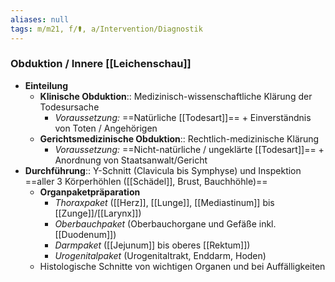 ```yaml
---
aliases: null
tags: m/m21, f/⚰️, a/Intervention/Diagnostik
---
```

### Obduktion / Innere [[Leichenschau]]
- **Einteilung**
	- **Klinische Obduktion**:: Medizinisch-wissenschaftliche Klärung der Todesursache
		- *Voraussetzung:* ==Natürliche [[Todesart]]== + Einverständnis von Toten / Angehörigen
	- **Gerichtsmedizinische Obduktion**:: Rechtlich-medizinische Klärung
		- *Voraussetzung:* ==Nicht-natürliche / ungeklärte [[Todesart]]== + Anordnung von Staatsanwalt/Gericht
- **Durchführung**:: Y-Schnitt (Clavicula bis Symphyse) und Inspektion ==aller 3 Körperhöhlen ([[Schädel]], Brust, Bauchhöhle)==
	- **Organpaketpräparation**
		- *Thoraxpaket* ([[Herz]], [[Lunge]], [[Mediastinum]] bis [[Zunge]]/[[Larynx]])
		- *Oberbauchpaket* (Oberbauchorgane und Gefäße inkl. [[Duodenum]])
		- *Darmpaket* ([[Jejunum]] bis oberes [[Rektum]])
		- *Urogenitalpaket* (Urogenitaltrakt, Enddarm, Hoden)
	- Histologische Schnitte von wichtigen Organen und bei Auffälligkeiten